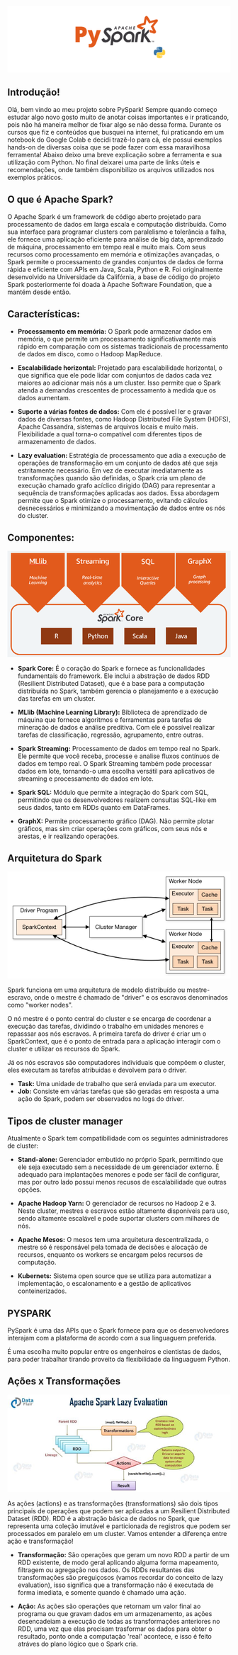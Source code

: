 ![](imagens/logo_pyspark.png)
## Introdução!
Olá, bem vindo ao meu projeto sobre PySpark! Sempre quando começo estudar algo novo gosto muito de anotar coisas importantes e ir praticando, pois não há maneira melhor de fixar algo se não dessa forma. Durante os cursos que fiz e conteúdos que busquei na internet, fui praticando em um notebook do Google Colab e decidi trazê-lo para cá, ele possui exemplos hands-on de diversas coisa que se pode fazer com essa maravilhosa ferramenta! Abaixo deixo uma breve explicação sobre a ferramenta e sua utilização com Python. No final deixarei uma parte de links úteis e recomendações, onde também disponibilizo os arquivos utilizados nos exemplos práticos. 

## O que é Apache Spark?

O Apache Spark é um framework de código aberto projetado para processamento de dados em larga escala e computação distribuída. Como sua interface para programar clusters com paralelismo e tolerância a falha, ele fornece uma aplicação eficiente para análise de big data, aprendizado de máquina, processamento em tempo real e muito mais. Com seus recursos como processamento em memória e otimizações avançadas, o Spark permite o processamento de grandes conjuntos de dados de forma rápida e eficiente com APIs em Java, Scala, Python e R. Foi originalmente desenvolvido na Universidade da Califórnia, a base de código do projeto Spark posteriormente foi doada à Apache Software Foundation, que a mantém desde então.

## Características:
- **Processamento em memória:** O Spark pode armazenar dados em memória, o que permite um processamento significativamente mais rápido em comparação com os sistemas tradicionais de processamento de dados em disco, como o Hadoop MapReduce.

- **Escalabilidade horizontal:** Projetado para escalabilidade horizontal, o que significa que ele pode lidar com conjuntos de dados cada vez maiores ao adicionar mais nós a um cluster. Isso permite que o Spark atenda a demandas crescentes de processamento à medida que os dados aumentam.

- **Suporte a várias fontes de dados:** Com ele é possível ler e gravar dados de diversas fontes, como Hadoop Distributed File System (HDFS), Apache Cassandra, sistemas de arquivos locais e muito mais. Flexibilidade a qual torna-o compatível com diferentes tipos de armazenamento de dados.

- **Lazy evaluation:** Estratégia de processamento que adia a execução de operações de transformação em um conjunto de dados até que seja estritamente necessário. Em vez de executar imediatamente as transformações quando são definidas, o Spark cria um plano de execução chamado grafo acíclico dirigido (DAG) para representar a sequência de transformações aplicadas aos dados. Essa abordagem permite que o Spark otimize o processamento, evitando cálculos desnecessários e minimizando a movimentação de dados entre os nós do cluster.

## Componentes:

![](imagens/componentes.png)

- **Spark Core:** É o coração do Spark e fornece as funcionalidades fundamentais do framework. Ele inclui a abstração de dados RDD (Resilient Distributed Dataset), que é a base para a computação distribuída no Spark, também gerencia o planejamento e a execução das tarefas em um cluster.

- **MLlib (Machine Learning Library):** Biblioteca de aprendizado de máquina que fornece algoritmos e ferramentas para tarefas de mineração de dados e análise preditiva. Com ele é possível realizar tarefas de classificação, regressão, agrupamento, entre outras.

- **Spark Streaming:** Processamento de dados em tempo real no Spark. Ele permite que você receba, processe e analise fluxos contínuos de dados em tempo real. O Spark Streaming também pode processar dados em lote, tornando-o uma escolha versátil para aplicativos de streaming e processamento de dados em lote.

- **Spark SQL:** Módulo que permite a integração do Spark com SQL, permitindo que os desenvolvedores realizem consultas SQL-like em seus dados, tanto em RDDs quanto em DataFrames.

- **GraphX:** Permite processamento gráfico (DAG). Não permite plotar gráficos, mas sim criar operações com gráficos, com seus nós e arestas, e ir realizando operações.

## Arquitetura do Spark

![](imagens/cluster-overview.png)

Spark funciona em uma arquitetura de modelo distribuído ou mestre-escravo, onde o mestre é chamado de "driver" e os escravos denominados como "worker nodes". 

O nó mestre é o ponto central do cluster e se encarga de coordenar a execução das tarefas, dividindo o trabalho em unidades menores e repasssar aos nós escravos. A primeira tarefa do driver é criar um o SparkContext, que é o ponto de entrada para a aplicação interagir com o cluster e utilizar os recursos do Spark.

Já os nós escravos são computadores individuais que compõem o cluster, eles executam as tarefas atribuidas e devolvem para o driver. 

- **Task:** Uma unidade de trabalho que será enviada para um executor.
- **Job:** Consiste em várias tarefas que são geradas em resposta a uma ação do Spark, podem ser observados no logs do driver. 

## Tipos de cluster manager
Atualmente o Spark tem compatibilidade com os seguintes administradores de cluster:

- **Stand-alone:** Gerenciador embutido no próprio Spark, permitindo que ele seja executado sem a necessidade de um gerenciador externo. É adequado para implantações menores e pode ser fácil de configurar, mas por outro lado possui menos recusos de escalabilidade que outras opções.

- **Apache Hadoop Yarn:** O gerenciador de recursos no Hadoop 2 e 3. Neste cluster, mestres e escravos estão altamente disponíveis para uso, sendo altamente escalável e pode suportar clusters com milhares de nós.

- **Apache Mesos:** O mesos tem uma arquitetura descentralizada, o mestre só é responsável pela tomada de decisões e alocação de recursos, enquanto os workers se encargam pelos recursos de computação.  

- **Kubernets:** Sistema open source que se utiliza para automatizar a implementação, o escalonamento e a gestão de aplicativos conteinerizados.

## PYSPARK

PySpark é uma das APIs que o Spark fornece para que os desenvolvedores interajam com a plataforma de acordo com a sua linguaguem preferida.

É uma escolha muito popular entre os engenheiros e cientistas de dados, para poder trabalhar tirando proveito da flexibilidade da linguaguem Python.

## Ações x Transformações

![](imagens/lazy.jpg)

As ações (actions) e as transformações (transformations) são dois tipos principais de operações que podem ser aplicadas a um Resilient Distributed Dataset (RDD). RDD é a abstração básica de dados no Spark, que representa uma coleção imutável e particionada de registros que podem ser processados em paralelo em um cluster. Vamos entender a diferença entre ação e transformação!

- **Transformação:** São operações que geram um novo RDD a partir de um RDD existente, de modo geral aplicando alguma forma mapeamento, filtragem ou agregação nos dados. Os RDDs resultantes das transformações são preguiçosos (vamos recordar do conceito de lazy evaluation), isso significa que a transformação não é executada de forma imediata, e somente quando é chamado uma ação.

- **Ação:** As ações são operações que retornam um valor final ao programa ou que gravam dados em um armazenamento, as ações desencadeiam a execução de todas as transformações anteriores no RDD, uma vez que elas precisam trasformar os dados para obter o resultado, ponto onde a computação 'real' acontece, e isso é feito atráves do plano lógico que o Spark cria.  


